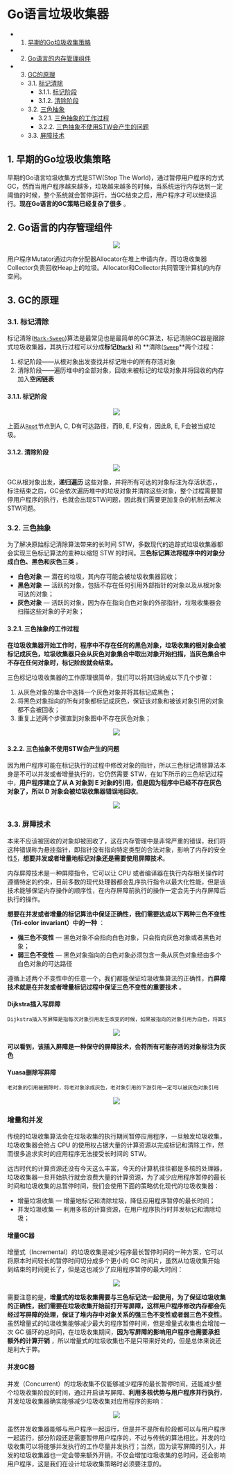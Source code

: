 # Go语言垃圾收集器

<!-- vscode-markdown-toc -->
* 1. [早期的Go垃圾收集策略](#Go)
* 2. [Go语言的内存管理组件](#Go-1)
* 3. [GC的原理](#GC)
	* 3.1. [标记清除](#)
		* 3.1.1. [标记阶段](#-1)
		* 3.1.2. [清除阶段](#-1)
	* 3.2. [三色抽象](#-1)
		* 3.2.1. [三色抽象的工作过程](#-1)
		* 3.2.2. [三色抽象不使用STW会产生的问题](#STW)
	* 3.3. [屏障技术](#-1)

<!-- vscode-markdown-toc-config
	numbering=true
	autoSave=true
	/vscode-markdown-toc-config -->
<!-- /vscode-markdown-toc -->

##  1. <a name='Go'></a>早期的Go垃圾收集策略

早期的Go语言垃圾收集方式是STW(Stop The World)，通过暂停用户程序的方式GC，然而当用户程序越来越多，垃圾越来越多的时候，当系统运行内存达到一定阈值的时候，整个系统就会暂停运行，当GC结束之后，用户程序才可以继续运行。**现在Go语言的GC策略已经复杂了很多** 。

##  2. <a name='Go-1'></a>Go语言的内存管理组件

<div align=center><img src="../assets/gc1.png"/></div>

用户程序Mutator通过内存分配器Allocator在堆上申请内存，而垃圾收集器Collector负责回收Heap上的垃圾。Allocator和Collector共同管理计算机的内存空间。

##  3. <a name='GC'></a>GC的原理

###  3.1. <a name=''></a>标记清除

标记清除([`Mark-Sweep`]())算法是最常见也是最简单的GC算法，标记清除GC器是跟踪式垃圾收集器，其执行过程可以分成**标记([`Mark`]())** 和 **清除([`Sweep`]()**两个过程：

1. 标记阶段——从根对象出发查找并标记堆中的所有存活对象
2. 清除阶段——遍历堆中的全部对象，回收未被标记的垃圾对象并将回收的内存加入**空闲链表**

####  3.1.1. <a name='-1'></a>标记阶段

<div align=center><img src="../assets/gc2.png"/></div>

上面从[`Root`]()节点到A, C, D有可达路径，而B, E, F没有，因此B, E, F会被当成垃圾。

####  3.1.2. <a name='-1'></a>清除阶段

<div align=center><img src="../assets/gc3.png"/></div>

GC从根对象出发，**递归遍历** 这些对象，并将所有可达的对象标注为存活状态，，标注结束之后，GC会依次遍历堆中的垃圾对象并清除这些对象，整个过程需要暂停用户程序的执行，也就会出现STW问题，因此我们需要更加复杂的机制去解决STW问题。

###  3.2. <a name='-1'></a>三色抽象

为了解决原始标记清除算法带来的长时间 STW，多数现代的追踪式垃圾收集器都会实现三色标记算法的变种以缩短 STW 的时间。**三色标记算法将程序中的对象分成白色、黑色和灰色三类** 。

* **白色对象** — 潜在的垃圾，其内存可能会被垃圾收集器回收；
* **黑色对象** — 活跃的对象，包括不存在任何引用外部指针的对象以及从根对象可达的对象；
* **灰色对象** — 活跃的对象，因为存在指向白色对象的外部指针，垃圾收集器会扫描这些对象的子对象；

####  3.2.1. <a name='-1'></a>三色抽象的工作过程

**在垃圾收集器开始工作时，程序中不存在任何的黑色对象，垃圾收集的根对象会被标记成灰色，垃圾收集器只会从灰色对象集合中取出对象开始扫描，当灰色集合中不存在任何对象时，标记阶段就会结束。**

三色标记垃圾收集器的工作原理很简单，我们可以将其归纳成以下几个步骤：

1. 从灰色对象的集合中选择一个灰色对象并将其标记成黑色；
2. 将黑色对象指向的所有对象都标记成灰色，保证该对象和被该对象引用的对象都不会被回收；
3. 重复上述两个步骤直到对象图中不存在灰色对象；

<div align=center><img src="../assets/gc4.png"/></div>

####  3.2.2. <a name='STW'></a>三色抽象不使用STW会产生的问题

因为用户程序可能在标记执行的过程中修改对象的指针，所以三色标记清除算法本身是不可以并发或者增量执行的，它仍然需要 STW，在如下所示的三色标记过程中，**用户程序建立了从 A 对象到 E 对象的引用，但是因为程序中已经不存在灰色对象了，所以 D 对象会被垃圾收集器错误地回收**。

<div align=center><img src="../assets/gc5.png"/></div>

###  3.3. <a name='-1'></a>屏障技术

本来不应该被回收的对象却被回收了，这在内存管理中是非常严重的错误，我们将这种错误称为悬挂指针，即指针没有指向特定类型的合法对象，影响了内存的安全性[5](https://draveness.me/golang/docs/part3-runtime/ch07-memory/golang-garbage-collector/#fn:5)，**想要并发或者增量地标记对象还是需要使用屏障技术**。

内存屏障技术是一种屏障指令，它可以让 CPU 或者编译器在执行内存相关操作时遵循特定的约束，目前多数的现代处理器都会乱序执行指令以最大化性能，但是该技术能够保证内存操作的顺序性，在内存屏障前执行的操作一定会先于内存屏障后执行的操作。

**想要在并发或者增量的标记算法中保证正确性，我们需要达成以下两种三色不变性（Tri-color invariant）中的一种** ：

- **强三色不变性** — 黑色对象不会指向白色对象，只会指向灰色对象或者黑色对象；
- **弱三色不变性** — 黑色对象指向的白色对象必须包含一条从灰色对象经由多个白色对象的可达路径

遵循上述两个不变性中的任意一个，我们都能保证垃圾收集算法的正确性，而**屏障技术就是在并发或者增量标记过程中保证三色不变性的重要技术** 。

#### Dijkstra插入写屏障

```markdown
Dijkstra插入写屏障是指每次对象引用发生改变的时候，如果被指向的对象引用为白色，将其变为灰色
```

<div align=center><img src="../assets/gc6.png"/></div>

**可以看到，该插入屏障是一种保守的屏障技术，会将所有可能存活的对象标注为灰色**

#### Yuasa删除写屏障

```markdown
老对象的引用被删除时，将老对象涂成灰色，老对象引用的下游引用一定可以被灰色对象引用
```

<div align=center><img src="../assets/gc7.png"/></div>

### 增量和并发

传统的垃圾收集算法会在垃圾收集的执行期间暂停应用程序，一旦触发垃圾收集，垃圾收集器会抢占 CPU 的使用权占据大量的计算资源以完成标记和清除工作，然而很多追求实时的应用程序无法接受长时间的 STW。

远古时代的计算资源还没有今天这么丰富，今天的计算机往往都是多核的处理器，垃圾收集器一旦开始执行就会浪费大量的计算资源，为了减少应用程序暂停的最长时间和垃圾收集的总暂停时间，我们会使用下面的策略优化现代的垃圾收集器：

- 增量垃圾收集 — 增量地标记和清除垃圾，降低应用程序暂停的最长时间；
- 并发垃圾收集 — 利用多核的计算资源，在用户程序执行时并发标记和清除垃圾；

#### 增量GC器

增量式（Incremental）的垃圾收集是减少程序最长暂停时间的一种方案，它可以将原本时间较长的暂停时间切分成多个更小的 GC 时间片，虽然从垃圾收集开始到结束的时间更长了，但是这也减少了应用程序暂停的最大时间：

<div align=center><img src="../assets/gc8.png"/></div>

需要注意的是，**增量式的垃圾收集需要与三色标记法一起使用，为了保证垃圾收集的正确性，我们需要在垃圾收集开始前打开写屏障，这样用户程序修改内存都会先经过写屏障的处理，保证了堆内存中对象关系的强三色不变性或者弱三色不变性**。虽然增量式的垃圾收集能够减少最大的程序暂停时间，但是增量式收集也会增加一次 GC 循环的总时间，在垃圾收集期间，**因为写屏障的影响用户程序也需要承担额外的计算开销** ，所以增量式的垃圾收集也不是只带来好处的，但是总体来说还是利大于弊。

#### 并发GC器

并发（Concurrent）的垃圾收集不仅能够减少程序的最长暂停时间，还能减少整个垃圾收集阶段的时间，通过开启读写屏障、**利用多核优势与用户程序并行执行**，并发垃圾收集器确实能够减少垃圾收集对应用程序的影响：

<div align=center><img src="../assets/gc9.png"/></div>

虽然并发收集器能够与用户程序一起运行，但是并不是所有阶段都可以与用户程序一起运行，部分阶段还是需要暂停用户程序的，不过与传统的算法相比，并发的垃圾收集可以将能够并发执行的工作尽量并发执行；当然，因为读写屏障的引入，并发的垃圾收集器也一定会带来额外开销，不仅会增加垃圾收集的总时间，还会影响用户程序，这是我们在设计垃圾收集策略时必须要注意的。
